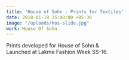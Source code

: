 ```yaml
---
title: 'House of Sohn : Prints for Textiles'
date: 2018-01-18 15:40:00 +05:30
image: "/uploads/hos-slide.jpg"
work: House Of Sohn
---
```


Prints developed for House of Sohn &<br>Launched at Lakme Fashion Week SS-16.
